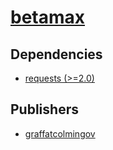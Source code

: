 # [betamax](https://pypi.org/project/betamax)

## Dependencies
- [requests (>=2.0)](packages/r/requests.md)



## Publishers
- [graffatcolmingov](https://pypi.org/user/graffatcolmingov)

